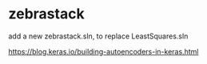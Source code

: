# zebrastack

add a new zebrastack.sln, to replace LeastSquares.sln

https://blog.keras.io/building-autoencoders-in-keras.html
